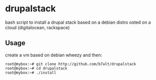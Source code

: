 drupalstack
===========

bash script to install a drupal stack based on a debian distro osted on a cloud (digitalocean, rackspace)

## Usage

create a vm based on debian wheezy and then:

```
root@mybox:~# git clone http://github.com/b7alt/drupalstack
root@mybox:~# cd drupalstack
root@mybox:~# ./install
```
